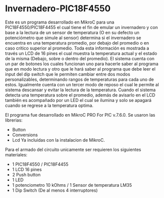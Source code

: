 # Invernadero-PIC18F4550
Este es un programa desarrollado en MikroC para una PIC18F4550/PIC18F4455 el cual tiene el fin de emular un invernadero y con base a la lectura de un sensor de temperatura (O en su defecto un potenciómetro que simule al sensor) determina si el invernadero se encuentra en una temperatura promedio, por debajo del promedio o en caso critico superior al promedio. Toda esta información es mostrada a través un LCD de 16 pines el cual muestra la temperatura actual y el estado de la misma (Debajo, sobre o dentro del promedio).
El sistema cuenta con un par de botones los cuales funcionan uno para hacerle saber al programa que en modo lectura y otro que le hará saber al programa que debe leer el input del dip switch que le permiten cambiar entre dos modos personalizables, determinando rangos de temperaturas para cada uno de estos. Igualmente cuenta con un tercer modo de reposo el cual le permite al sistema descansar y evitar la lectura de la temperatura.
Cuando el sistema detecta una temperatura sobre el promedio, además de avisarlo en el LCD también es acompañado por un LED el cual se ilumina y solo se apagará cuando se regrese a la temperatura optima.

El programa fue desarrollado en MikroC PRO For PIC v.7.6.0. Se usaron las librerias:
- Button
- Conversions
- Lcd Ya incluidas con la instalacion de MikroC.

Para el armado del circuito unicamente ser requieren los siguientes materiales:
- 1 PIC18F4550 / PIC18F4455
- 1 LCD 16 pines
- 2 Push button
- 1 LED
- 1 potenciometro 10 kOhms / 1 Sensor de temperatura LM35
- 1 Dip Switch (De al menos 4 interruptores)
